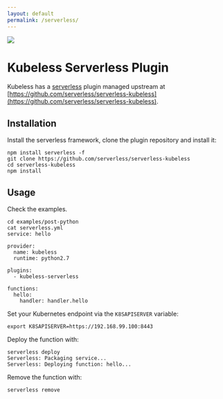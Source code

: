 ```yaml
---
layout: default
permalink: /serverless/
---
```


<img src="/images/serverless-logo.png">

# Kubeless Serverless Plugin

Kubeless has a [serverless](https://serverless.com/) plugin managed upstream at [https://github.com/serverless/serverless-kubeless](https://github.com/serverless/serverless-kubeless).

## Installation

Install the serverless framework, clone the plugin repository and install it:

```
npm install serverless -f
git clone https://github.com/serverless/serverless-kubeless
cd serverless-kubeless
npm install
```

## Usage

Check the examples.

```
cd examples/post-python
cat serverless.yml
service: hello

provider:
  name: kubeless
  runtime: python2.7

plugins:
  - kubeless-serverless

functions:
  hello:
    handler: handler.hello
```

Set your Kubernetes endpoint via the `K8SAPISERVER` variable:

```
export K8SAPISERVER=https://192.168.99.100:8443
```

Deploy the function with:

```
serverless deploy
Serverless: Packaging service...
Serverless: Deploying function: hello...
```

Remove the function with:

```
serverless remove
```
